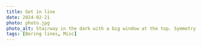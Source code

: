 ```yaml
---
title: Get in line
date: 2024-02-21
photo: photo.jpg
photo_alt: Stairway in the dark with a big window at the top. Symmetry and lines everywhere in the picture
tags: [Boring lines, Misc]
---
```

